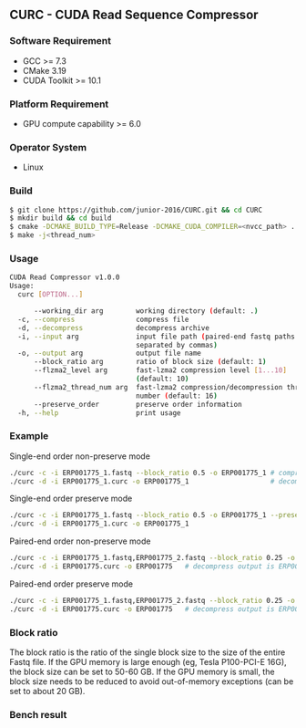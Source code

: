 ## CURC - CUDA Read Sequence Compressor

### Software Requirement
- GCC >= 7.3
- CMake 3.19
- CUDA Toolkit >= 10.1

### Platform Requirement
- GPU compute capability >= 6.0

### Operator System
- Linux

### Build
```bash
$ git clone https://github.com/junior-2016/CURC.git && cd CURC 
$ mkdir build && cd build
$ cmake -DCMAKE_BUILD_TYPE=Release -DCMAKE_CUDA_COMPILER=<nvcc_path> ..
$ make -j<thread_num>
```

### Usage
```bash 
CUDA Read Compressor v1.0.0
Usage:
  curc [OPTION...]

      --working_dir arg        working directory (default: .)
  -c, --compress               compress file
  -d, --decompress             decompress archive
  -i, --input arg              input file path (paired-end fastq paths are 
                               separated by commas)
  -o, --output arg             output file name
      --block_ratio arg        ratio of block size (default: 1)
      --flzma2_level arg       fast-lzma2 compression level [1...10] 
                               (default: 10)
      --flzma2_thread_num arg  fast-lzma2 compression/decompression thread 
                               number (default: 16)
      --preserve_order         preserve order information
  -h, --help                   print usage
```

### Example
Single-end order non-preserve mode
```bash 
./curc -c -i ERP001775_1.fastq --block_ratio 0.5 -o ERP001775_1 # compress output is ERP001775_1.curc
./curc -d -i ERP001775_1.curc -o ERP001775_1                    # decompress output is ERP001775_1.seq
```
Single-end order preserve mode
```bash 
./curc -c -i ERP001775_1.fastq --block_ratio 0.5 -o ERP001775_1 --preserve_order # compress output is ERP001775_1.curc
./curc -d -i ERP001775_1.curc -o ERP001775_1                                     # decompress output is ERP001775_1.seq
```
Paired-end order non-preserve mode
```bash 
./curc -c -i ERP001775_1.fastq,ERP001775_2.fastq --block_ratio 0.25 -o ERP001775 # compress output is ERP001775.curc
./curc -d -i ERP001775.curc -o ERP001775   # decompress output is ERP001775_1.seq and ERP001775_2.seq
```
Paired-end order preserve mode
```bash 
./curc -c -i ERP001775_1.fastq,ERP001775_2.fastq --block_ratio 0.25 -o ERP001775 --preserve_order # compress output is ERP001775.curc
./curc -d -i ERP001775.curc -o ERP001775   # decompress output is ERP001775_1.seq and ERP001775_2.seq
```

### Block ratio
The block ratio is the ratio of the single block size to the size of the entire Fastq file.
If the GPU memory is large enough (eg, Tesla P100-PCI-E 16G), the block size can be set to 50-60 GB. 
If the GPU memory is small, the block size needs to be reduced to avoid out-of-memory exceptions (can be set to about 20 GB).

### Bench result
